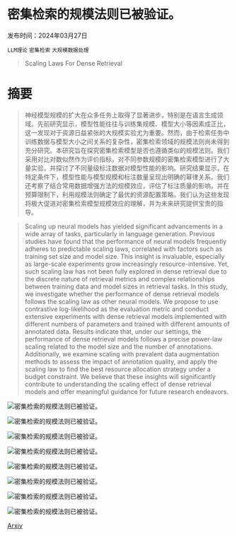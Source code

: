 # 密集检索的规模法则已被验证。

发布时间：2024年03月27日

`LLM理论` `密集检索` `大规模数据处理`

> Scaling Laws For Dense Retrieval

# 摘要

> 神经模型规模的扩大在众多任务上取得了显著进步，特别是在语言生成领域。先前研究显示，模型性能往往与训练集规模、模型大小等因素成正比，这一发现对于资源日益紧张的大规模实验尤为重要。然而，由于检索任务中训练数据与模型大小之间关系的复杂性，密集检索领域的规模法则尚未得到充分研究。本研究旨在探究密集检索模型是否也遵循类似的规模法则。我们采用对比对数似然作为评价指标，对不同参数规模的密集检索模型进行了大量实验，并探讨了不同量级标注数据对模型性能的影响。研究结果显示，在特定条件下，模型性能与模型规模和标注数量呈现出明确的幂律关系。我们还考察了结合常用数据增强方法的规模效应，评估了标注质量的影响，并在预算限制下，利用规模法则确定了最优的资源配置策略。我们认为这些发现将极大促进对密集检索模型规模效应的理解，并为未来研究提供宝贵的指导。

> Scaling up neural models has yielded significant advancements in a wide array of tasks, particularly in language generation. Previous studies have found that the performance of neural models frequently adheres to predictable scaling laws, correlated with factors such as training set size and model size. This insight is invaluable, especially as large-scale experiments grow increasingly resource-intensive. Yet, such scaling law has not been fully explored in dense retrieval due to the discrete nature of retrieval metrics and complex relationships between training data and model sizes in retrieval tasks. In this study, we investigate whether the performance of dense retrieval models follows the scaling law as other neural models. We propose to use contrastive log-likelihood as the evaluation metric and conduct extensive experiments with dense retrieval models implemented with different numbers of parameters and trained with different amounts of annotated data. Results indicate that, under our settings, the performance of dense retrieval models follows a precise power-law scaling related to the model size and the number of annotations. Additionally, we examine scaling with prevalent data augmentation methods to assess the impact of annotation quality, and apply the scaling law to find the best resource allocation strategy under a budget constraint. We believe that these insights will significantly contribute to understanding the scaling effect of dense retrieval models and offer meaningful guidance for future research endeavors.

![密集检索的规模法则已被验证。](../../../paper_images/2403.18684/x1.png)

![密集检索的规模法则已被验证。](../../../paper_images/2403.18684/x2.png)

![密集检索的规模法则已被验证。](../../../paper_images/2403.18684/x3.png)

![密集检索的规模法则已被验证。](../../../paper_images/2403.18684/x4.png)

![密集检索的规模法则已被验证。](../../../paper_images/2403.18684/x5.png)

![密集检索的规模法则已被验证。](../../../paper_images/2403.18684/x6.png)

![密集检索的规模法则已被验证。](../../../paper_images/2403.18684/x7.png)

![密集检索的规模法则已被验证。](../../../paper_images/2403.18684/x8.png)

[Arxiv](https://arxiv.org/abs/2403.18684)